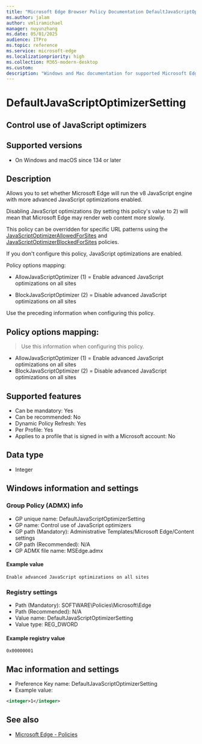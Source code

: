 ```yaml
---
title: "Microsoft Edge Browser Policy Documentation DefaultJavaScriptOptimizerSetting"
ms.author: jalam
author: vmliramichael
manager: nuyunzhang
ms.date: 05/01/2025
audience: ITPro
ms.topic: reference
ms.service: microsoft-edge
ms.localizationpriority: high
ms.collection: M365-modern-desktop
ms.custom:
description: "Windows and Mac documentation for supported Microsoft Edge Browser policy: Control use of JavaScript optimizers"
---
```


<!--THIS FILE IS AUTOMATICALLY GENERATED. MANUAL CHANGES WILL BE OVERWRITTEN.-->
<!--Please contact the Microsoft Edge Manageability team with any questions.-->

# DefaultJavaScriptOptimizerSetting

## Control use of JavaScript optimizers


## Supported versions

- On Windows and macOS since 134 or later

## Description

Allows you to set whether Microsoft Edge will run the v8 JavaScript engine with more advanced JavaScript optimizations enabled.

Disabling JavaScript optimizations (by setting this policy's value to 2) will mean that Microsoft Edge may render web content more slowly.

This policy can be overridden for specific URL patterns using the [JavaScriptOptimizerAllowedForSites](JavaScriptOptimizerAllowedForSites.md) and [JavaScriptOptimizerBlockedForSites](JavaScriptOptimizerBlockedForSites.md) policies.

If you don't configure this policy, JavaScript optimizations are enabled.

Policy options mapping:

* AllowJavaScriptOptimizer (1) = Enable advanced JavaScript optimizations on all sites

* BlockJavaScriptOptimizer (2) = Disable advanced JavaScript optimizations on all sites

Use the preceding information when configuring this policy.

## Policy options mapping:
> Use this information when configuring this policy.

- AllowJavaScriptOptimizer (1) = Enable advanced JavaScript optimizations on all sites
- BlockJavaScriptOptimizer (2) = Disable advanced JavaScript optimizations on all sites

## Supported features

- Can be mandatory: Yes
- Can be recommended: No
- Dynamic Policy Refresh: Yes
- Per Profile: Yes
- Applies to a profile that is signed in with a Microsoft account: No

## Data type

- Integer

## Windows information and settings

### Group Policy (ADMX) info

- GP unique name: DefaultJavaScriptOptimizerSetting
- GP name: Control use of JavaScript optimizers
- GP path (Mandatory): Administrative Templates/Microsoft Edge/Content settings
- GP path (Recommended): N/A
- GP ADMX file name: MSEdge.admx

#### Example value

```
Enable advanced JavaScript optimizations on all sites
```

### Registry settings

- Path (Mandatory): SOFTWARE\Policies\Microsoft\Edge
- Path (Recommended): N/A
- Value name: DefaultJavaScriptOptimizerSetting
- Value type: REG_DWORD

#### Example registry value

```
0x00000001
```


## Mac information and settings

- Preference Key name: DefaultJavaScriptOptimizerSetting
- Example value:

```xml
<integer>1</integer>
```

## See also
- [Microsoft Edge - Policies](../microsoft-edge-policies.md)
